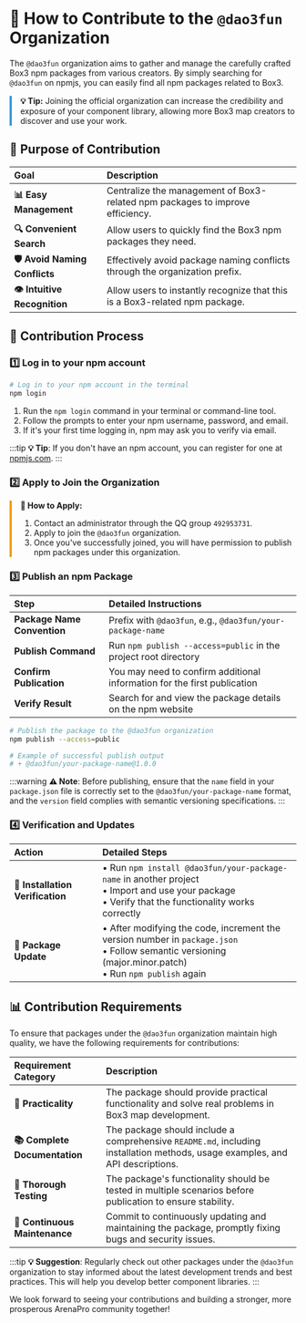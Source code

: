 # 🚀 How to Contribute to the `@dao3fun` Organization

The `@dao3fun` organization aims to gather and manage the carefully crafted Box3 npm packages from various creators. By simply searching for `@dao3fun` on npmjs, you can easily find all npm packages related to Box3.

<div style="border-left: 4px solid #3498db; padding-left: 15px; margin: 15px 0;">
<p><strong>💡 Tip:</strong> Joining the official organization can increase the credibility and exposure of your component library, allowing more Box3 map creators to discover and use your work.</p>
</div>

## 🎯 Purpose of Contribution

| Goal                          | Description                                                                   |
| :---------------------------- | :---------------------------------------------------------------------------- |
| **📊 Easy Management**        | Centralize the management of Box3-related npm packages to improve efficiency. |
| **🔍 Convenient Search**      | Allow users to quickly find the Box3 npm packages they need.                  |
| **🛡️ Avoid Naming Conflicts** | Effectively avoid package naming conflicts through the organization prefix.   |
| **👁️ Intuitive Recognition**  | Allow users to instantly recognize that this is a Box3-related npm package.   |

## 📝 Contribution Process

### 1️⃣ Log in to your npm account

```bash
# Log in to your npm account in the terminal
npm login
```

1.  Run the `npm login` command in your terminal or command-line tool.
2.  Follow the prompts to enter your npm username, password, and email.
3.  If it's your first time logging in, npm may ask you to verify via email.

:::tip
**💡 Tip**: If you don't have an npm account, you can register for one at [npmjs.com](https://www.npmjs.com).
:::

### 2️⃣ Apply to Join the Organization

<div style="border-left: 4px solid #f39c12; padding-left: 15px; margin: 15px 0;">
<p><strong>📢 How to Apply:</strong></p>
<ol>
  <li>Contact an administrator through the QQ group <code>492953731</code>.</li>
  <li>Apply to join the <code>@dao3fun</code> organization.</li>
  <li>Once you've successfully joined, you will have permission to publish npm packages under this organization.</li>
</ol>
</div>

### 3️⃣ Publish an npm Package

| Step                        | Detailed Instructions                                                    |
| :-------------------------- | :----------------------------------------------------------------------- |
| **Package Name Convention** | Prefix with `@dao3fun`, e.g., `@dao3fun/your-package-name`               |
| **Publish Command**         | Run `npm publish --access=public` in the project root directory          |
| **Confirm Publication**     | You may need to confirm additional information for the first publication |
| **Verify Result**           | Search for and view the package details on the npm website               |

```bash
# Publish the package to the @dao3fun organization
npm publish --access=public

# Example of successful publish output
# + @dao3fun/your-package-name@1.0.0
```

:::warning
**⚠️ Note**: Before publishing, ensure that the `name` field in your `package.json` file is correctly set to the `@dao3fun/your-package-name` format, and the `version` field complies with semantic versioning specifications.
:::

### 4️⃣ Verification and Updates

| Action                           | Detailed Steps                                                                                                                                                  |
| :------------------------------- | :-------------------------------------------------------------------------------------------------------------------------------------------------------------- |
| **🧪 Installation Verification** | • Run `npm install @dao3fun/your-package-name` in another project <br> • Import and use your package <br> • Verify that the functionality works correctly       |
| **🔄 Package Update**            | • After modifying the code, increment the version number in `package.json` <br> • Follow semantic versioning (major.minor.patch) <br> • Run `npm publish` again |

## 📊 Contribution Requirements

To ensure that packages under the `@dao3fun` organization maintain high quality, we have the following requirements for contributions:

| Requirement Category          | Description                                                                                                                   |
| :---------------------------- | :---------------------------------------------------------------------------------------------------------------------------- |
| **🧩 Practicality**           | The package should provide practical functionality and solve real problems in Box3 map development.                           |
| **📚 Complete Documentation** | The package should include a comprehensive `README.md`, including installation methods, usage examples, and API descriptions. |
| **🧪 Thorough Testing**       | The package's functionality should be tested in multiple scenarios before publication to ensure stability.                    |
| **🔄 Continuous Maintenance** | Commit to continuously updating and maintaining the package, promptly fixing bugs and security issues.                        |

:::tip
**💡 Suggestion**: Regularly check out other packages under the `@dao3fun` organization to stay informed about the latest development trends and best practices. This will help you develop better component libraries.
:::

We look forward to seeing your contributions and building a stronger, more prosperous ArenaPro community together!

<br/>
<br/>
<br/>
